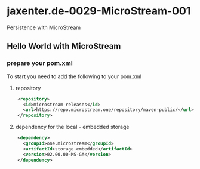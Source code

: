 # jaxenter.de-0029-MicroStream-001
Persistence with MicroStream 


## Hello World with MicroStream

### prepare your pom.xml
To start you need to add the following to your pom.xml

1) repository

```xml
    <repository>
      <id>microstream-releases</id>
      <url>https://repo.microstream.one/repository/maven-public/</url>
    </repository>
```

2) dependency for the local - embedded storage

```xml
    <dependency>
      <groupId>one.microstream</groupId>
      <artifactId>storage.embedded</artifactId>
      <version>02.00.00-MS-GA</version>
    </dependency>
```

